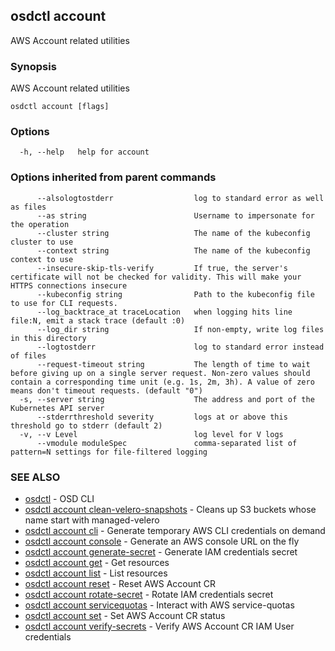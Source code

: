 ## osdctl account

AWS Account related utilities

### Synopsis

AWS Account related utilities

```
osdctl account [flags]
```

### Options

```
  -h, --help   help for account
```

### Options inherited from parent commands

```
      --alsologtostderr                  log to standard error as well as files
      --as string                        Username to impersonate for the operation
      --cluster string                   The name of the kubeconfig cluster to use
      --context string                   The name of the kubeconfig context to use
      --insecure-skip-tls-verify         If true, the server's certificate will not be checked for validity. This will make your HTTPS connections insecure
      --kubeconfig string                Path to the kubeconfig file to use for CLI requests.
      --log_backtrace_at traceLocation   when logging hits line file:N, emit a stack trace (default :0)
      --log_dir string                   If non-empty, write log files in this directory
      --logtostderr                      log to standard error instead of files
      --request-timeout string           The length of time to wait before giving up on a single server request. Non-zero values should contain a corresponding time unit (e.g. 1s, 2m, 3h). A value of zero means don't timeout requests. (default "0")
  -s, --server string                    The address and port of the Kubernetes API server
      --stderrthreshold severity         logs at or above this threshold go to stderr (default 2)
  -v, --v Level                          log level for V logs
      --vmodule moduleSpec               comma-separated list of pattern=N settings for file-filtered logging
```

### SEE ALSO

* [osdctl](osdctl.md)	 - OSD CLI
* [osdctl account clean-velero-snapshots](osdctl_account_clean-velero-snapshots.md)	 - Cleans up S3 buckets whose name start with managed-velero
* [osdctl account cli](osdctl_account_cli.md)	 - Generate temporary AWS CLI credentials on demand
* [osdctl account console](osdctl_account_console.md)	 - Generate an AWS console URL on the fly
* [osdctl account generate-secret](osdctl_account_generate-secret.md)	 - Generate IAM credentials secret
* [osdctl account get](osdctl_account_get.md)	 - Get resources
* [osdctl account list](osdctl_account_list.md)	 - List resources
* [osdctl account reset](osdctl_account_reset.md)	 - Reset AWS Account CR
* [osdctl account rotate-secret](osdctl_account_rotate-secret.md)	 - Rotate IAM credentials secret
* [osdctl account servicequotas](osdctl_account_servicequotas.md)	 - Interact with AWS service-quotas
* [osdctl account set](osdctl_account_set.md)	 - Set AWS Account CR status
* [osdctl account verify-secrets](osdctl_account_verify-secrets.md)	 - Verify AWS Account CR IAM User credentials

